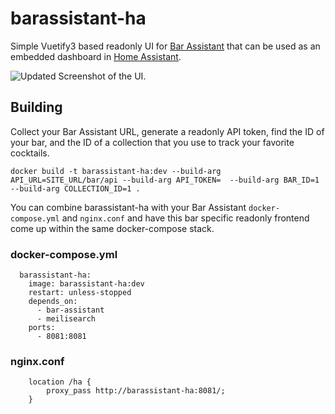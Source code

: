 # barassistant-ha
Simple Vuetify3 based readonly UI for [Bar Assistant](https://github.com/karlomikus/bar-assistant) that can be used as an embedded dashboard in [Home Assistant](https://www.home-assistant.io).

![Updated Screenshot of the UI.](doc/screenshot.png)


## Building

Collect your Bar Assistant URL, generate a readonly API token, find the ID of your bar, and the ID of a collection that you use to track your favorite cocktails.

```
docker build -t barassistant-ha:dev --build-arg API_URL=SITE_URL/bar/api --build-arg API_TOKEN=  --build-arg BAR_ID=1 --build-arg COLLECTION_ID=1 .
```

You can combine barassistant-ha with your Bar Assistant `docker-compose.yml` and `nginx.conf` and have this bar specific readonly frontend come up within the same docker-compose stack.

### docker-compose.yml
```
  barassistant-ha:
    image: barassistant-ha:dev
    restart: unless-stopped
    depends_on:
      - bar-assistant
      - meilisearch
    ports:
      - 8081:8081
```

### nginx.conf
```
    location /ha {
        proxy_pass http://barassistant-ha:8081/;
    }
```
